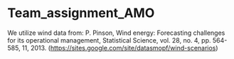 # Team_assignment_AMO

We utilize wind data from: 
P. Pinson, Wind energy: Forecasting challenges for its operational management, Statistical Science, vol. 28, no. 4, pp. 564-585, 11, 2013. 
(https://sites.google.com/site/datasmopf/wind-scenarios) 